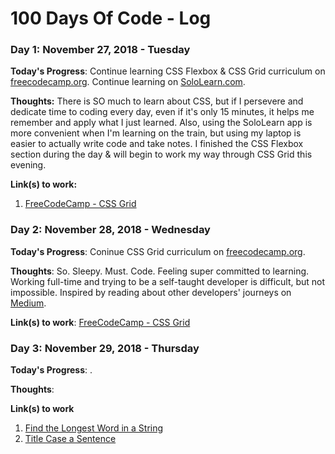# 100 Days Of Code - Log

### Day 1: November 27, 2018 - Tuesday

**Today's Progress**: Continue learning CSS Flexbox & CSS Grid curriculum on [freecodecamp.org](https://www.freecodecamp.org).
Continue learning on [SoloLearn.com](https://www.sololearn.com). 

**Thoughts:** There is SO much to learn about CSS, but if I persevere and dedicate time to coding every day, even if it's only 15 minutes, it helps me remember and apply what I just learned. Also, using the SoloLearn app is more convenient when I'm learning on the train, but using my laptop is easier to actually write code and take notes. I finished the CSS Flexbox section during the day & will begin to work my way through CSS Grid this evening. 

**Link(s) to work:** 
1. [FreeCodeCamp - CSS Grid](https://learn.freecodecamp.org/responsive-web-design/css-grid)

### Day 2: November 28, 2018 - Wednesday

**Today's Progress**: Coninue CSS Grid curriculum on [freecodecamp.org](https://www.freecodecamp.org).

**Thoughts**: So. Sleepy. Must. Code. Feeling super committed to learning. Working full-time and trying to be a self-taught developer is difficult, but not impossible. Inspired by reading about other developers' journeys on [Medium](https://medium.freecodecamp.org/how-i-landed-a-full-stack-developer-job-without-a-tech-degree-or-work-experience-6add97be2051?source=email-5e0746fca25d-1543503274724-digest.reader------0-59------------------7fc307b3_0aa9_4151_9f87_9be57a255846-1&sectionName=top&gi=a00f26e00f51). 

**Link(s) to work**: [FreeCodeCamp - CSS Grid](https://learn.freecodecamp.org/responsive-web-design/css-grid)


### Day 3: November 29, 2018 - Thursday

**Today's Progress**: <!--INSERT PROGRESS HERE-->.

**Thoughts**: <!--INSERT THOUGHTS HERE-->

**Link(s) to work**
1. [Find the Longest Word in a String](https://www.freecodecamp.com/challenges/find-the-longest-word-in-a-string)
2. [Title Case a Sentence](https://www.freecodecamp.com/challenges/title-case-a-sentence)
